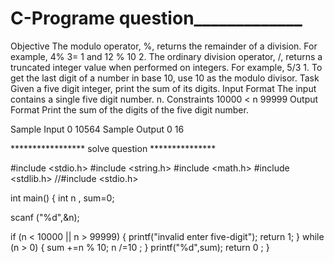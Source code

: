 # C-Programe question_____________

Objective
The modulo operator, %, returns the remainder of a division. For example, 4% 3= 1 and 12 % 10 2. The ordinary division operator, /, returns a truncated integer value when performed on integers. For example, 5/3 1. To get the last digit of a number in base 10, use 10 as the modulo divisor.
Task
Given a five digit integer, print the sum of its digits.
Input Format
The input contains a single five digit number. n.
Constraints
10000 < n 99999
Output Format
Print the sum of the digits of the five digit number.


Sample Input 0
10564
Sample Output 0
16


***************** solve question ***************

#include <stdio.h>
#include <string.h>
#include <math.h>
#include <stdlib.h>
//#include <stdio.h>

int main()
{
  int n , sum=0;
  
  scanf ("%d",&n);
  
  if (n < 10000 || n > 99999)
  {
    printf("invalid enter five-digit");
    return 1;
  }
  while  (n > 0)
  {
    sum +=n % 10;
    n /=10 ;
  }
  printf("%d",sum);
  return 0 ;
}

